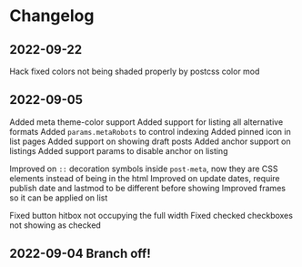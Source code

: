 # Changelog
## 2022-09-22

Hack fixed colors not being shaded properly by postcss color mod

## 2022-09-05
Added meta theme-color support
Added support for listing all alternative formats
Added `params.metaRobots` to control indexing
Added pinned icon in list pages
Added support on showing draft posts
Added anchor support on listings
Added support params to disable anchor on listing

Improved on `::` decoration symbols inside `post-meta`, now they are CSS elements instead of being in the html
Improved on update dates, require publish date and lastmod to be different before showing
Improved frames so it can be applied on list

Fixed button hitbox not occupying the full width
Fixed checked checkboxes not showing as checked

## 2022-09-04 Branch off!
